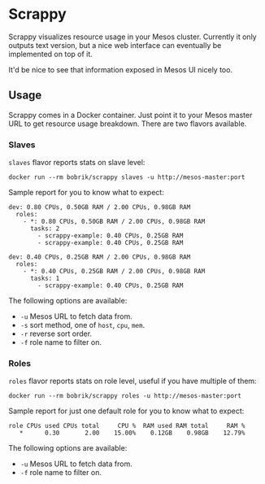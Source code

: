 # Scrappy

Scrappy visualizes resource usage in your Mesos cluster. Currently it only
outputs text version, but a nice web interface can eventually be implemented
on top of it.

It'd be nice to see that information exposed in Mesos UI nicely too.

## Usage

Scrappy comes in a Docker container. Just point it to your Mesos master URL
to get resource usage breakdown. There are two flavors available.

### Slaves

`slaves` flavor reports stats on slave level:

```
docker run --rm bobrik/scrappy slaves -u http://mesos-master:port
```

Sample report for you to know what to expect:

```
dev: 0.80 CPUs, 0.50GB RAM / 2.00 CPUs, 0.98GB RAM
  roles:
    - *: 0.80 CPUs, 0.50GB RAM / 2.00 CPUs, 0.98GB RAM
      tasks: 2
        - scrappy-example: 0.40 CPUs, 0.25GB RAM
        - scrappy-example: 0.40 CPUs, 0.25GB RAM

dev: 0.40 CPUs, 0.25GB RAM / 2.00 CPUs, 0.98GB RAM
  roles:
    - *: 0.40 CPUs, 0.25GB RAM / 2.00 CPUs, 0.98GB RAM
      tasks: 1
        - scrappy-example: 0.40 CPUs, 0.25GB RAM
```

The following options are available:

* `-u` Mesos URL to fetch data from.
* `-s` sort method, one of `host`, `cpu`, `mem`.
* `-r` reverse sort order.
* `-f` role name to filter on.

### Roles

`roles` flavor reports stats on role level, useful if you have multiple of them:

```
docker run --rm bobrik/scrappy roles -u http://mesos-master:port
```

Sample report for just one default role for you to know what to expect:

```
role CPUs used CPUs total     CPU %  RAM used RAM total     RAM %
   *      0.30       2.00    15.00%    0.12GB    0.98GB    12.79%
```

The following options are available:

* `-u` Mesos URL to fetch data from.
* `-f` role name to filter on.
